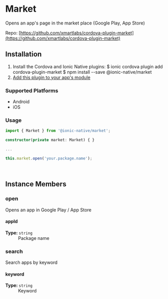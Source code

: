 # Market 


Opens an app's page in the market place (Google Play, App Store)


Repo: [https://github.com/xmartlabs/cordova-plugin-market](https://github.com/xmartlabs/cordova-plugin-market)



## Installation 

<ol>
<li>Install the Cordova and Ionic Native plugins:
<code-block language="shell">$ ionic cordova plugin add cordova-plugin-market
$ npm install --save @ionic-native/market
</code-block>
</li>
<li><a href="/docs/native/#Add_Plugins_to_Your_App_Module">Add this plugin to your app's module</a></li>
</ol>



### Supported Platforms

* Android
* iOS




### Usage


```typescript
import { Market } from '@ionic-native/market';

constructor(private market: Market) { }

...

this.market.open('your.package.name');

```




<p><br></p>

## Instance Members

### open

Opens an app in Google Play / App Store

<dl>
<dt><h4>appId</h4><strong>Type: </strong><code>string</code></dt>
<dd>Package name</dd>
</dl>

### search

Search apps by keyword

<dl>
<dt><h4>keyword</h4><strong>Type: </strong><code>string</code></dt>
<dd>Keyword</dd>
</dl>

<p><br></p>


